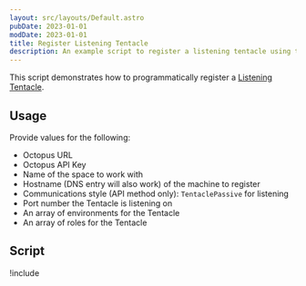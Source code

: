```yaml
---
layout: src/layouts/Default.astro
pubDate: 2023-01-01
modDate: 2023-01-01
title: Register Listening Tentacle
description: An example script to register a listening tentacle using the REST API.
---
```


This script demonstrates how to programmatically register a [Listening Tentacle](/docs/infrastructure/deployment-targets/tentacle/tentacle-communication/#listening-tentacles-recommended).

## Usage

Provide values for the following:
- Octopus URL
- Octopus API Key
- Name of the space to work with
- Hostname (DNS entry will also work) of the machine to register
- Communications style (API method only): `TentaclePassive` for listening
- Port number the Tentacle is listening on
- An array of environments for the Tentacle
- An array of roles for the Tentacle

## Script

!include <register-listening-tentacle-scripts>

